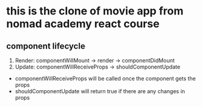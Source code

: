# this is the clone of movie app from nomad academy react course

## component lifecycle
1. Render: componentWillMount -> render -> componentDidMount
2. Update: componentWillReceiveProps -> shouldComponentUpdate
 - componentWillReceiveProps will be called once the component gets the props
 - shouldComponentUpdate will return true if there are any changes in props
